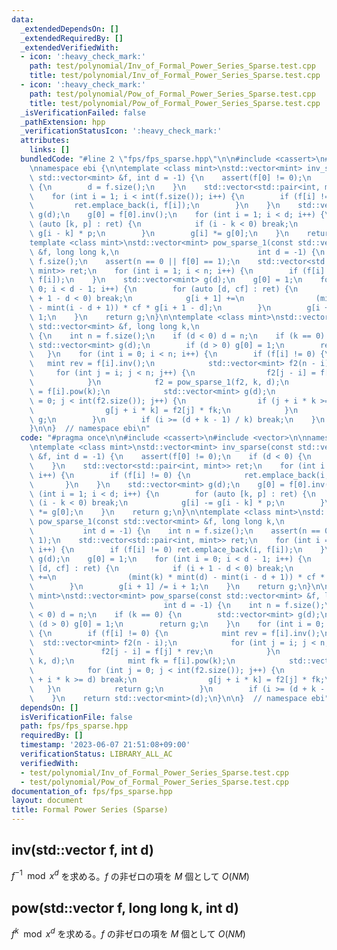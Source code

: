 ```yaml
---
data:
  _extendedDependsOn: []
  _extendedRequiredBy: []
  _extendedVerifiedWith:
  - icon: ':heavy_check_mark:'
    path: test/polynomial/Inv_of_Formal_Power_Series_Sparse.test.cpp
    title: test/polynomial/Inv_of_Formal_Power_Series_Sparse.test.cpp
  - icon: ':heavy_check_mark:'
    path: test/polynomial/Pow_of_Formal_Power_Series_Sparse.test.cpp
    title: test/polynomial/Pow_of_Formal_Power_Series_Sparse.test.cpp
  _isVerificationFailed: false
  _pathExtension: hpp
  _verificationStatusIcon: ':heavy_check_mark:'
  attributes:
    links: []
  bundledCode: "#line 2 \"fps/fps_sparse.hpp\"\n\n#include <cassert>\n#include <vector>\n\
    \nnamespace ebi {\n\ntemplate <class mint>\nstd::vector<mint> inv_sparse(const\
    \ std::vector<mint> &f, int d = -1) {\n    assert(f[0] != 0);\n    if (d < 0)\
    \ {\n        d = f.size();\n    }\n    std::vector<std::pair<int, mint>> ret;\n\
    \    for (int i = 1; i < int(f.size()); i++) {\n        if (f[i] != 0) {\n   \
    \         ret.emplace_back(i, f[i]);\n        }\n    }\n    std::vector<mint>\
    \ g(d);\n    g[0] = f[0].inv();\n    for (int i = 1; i < d; i++) {\n        for\
    \ (auto [k, p] : ret) {\n            if (i - k < 0) break;\n            g[i] -=\
    \ g[i - k] * p;\n        }\n        g[i] *= g[0];\n    }\n    return g;\n}\n\n\
    template <class mint>\nstd::vector<mint> pow_sparse_1(const std::vector<mint>\
    \ &f, long long k,\n                               int d = -1) {\n    int n =\
    \ f.size();\n    assert(n == 0 || f[0] == 1);\n    std::vector<std::pair<int,\
    \ mint>> ret;\n    for (int i = 1; i < n; i++) {\n        if (f[i] != 0) ret.emplace_back(i,\
    \ f[i]);\n    }\n    std::vector<mint> g(d);\n    g[0] = 1;\n    for (int i =\
    \ 0; i < d - 1; i++) {\n        for (auto [d, cf] : ret) {\n            if (i\
    \ + 1 - d < 0) break;\n            g[i + 1] +=\n                (mint(k) * mint(d)\
    \ - mint(i - d + 1)) * cf * g[i + 1 - d];\n        }\n        g[i + 1] /= i +\
    \ 1;\n    }\n    return g;\n}\n\ntemplate <class mint>\nstd::vector<mint> pow_sparse(const\
    \ std::vector<mint> &f, long long k,\n                             int d = -1)\
    \ {\n    int n = f.size();\n    if (d < 0) d = n;\n    if (k == 0) {\n       \
    \ std::vector<mint> g(d);\n        if (d > 0) g[0] = 1;\n        return g;\n \
    \   }\n    for (int i = 0; i < n; i++) {\n        if (f[i] != 0) {\n         \
    \   mint rev = f[i].inv();\n            std::vector<mint> f2(n - i);\n       \
    \     for (int j = i; j < n; j++) {\n                f2[j - i] = f[j] * rev;\n\
    \            }\n            f2 = pow_sparse_1(f2, k, d);\n            mint fk\
    \ = f[i].pow(k);\n            std::vector<mint> g(d);\n            for (int j\
    \ = 0; j < int(f2.size()); j++) {\n                if (j + i * k >= d) break;\n\
    \                g[j + i * k] = f2[j] * fk;\n            }\n            return\
    \ g;\n        }\n        if (i >= (d + k - 1) / k) break;\n    }\n    return std::vector<mint>(d);\n\
    }\n\n}  // namespace ebi\n"
  code: "#pragma once\n\n#include <cassert>\n#include <vector>\n\nnamespace ebi {\n\
    \ntemplate <class mint>\nstd::vector<mint> inv_sparse(const std::vector<mint>\
    \ &f, int d = -1) {\n    assert(f[0] != 0);\n    if (d < 0) {\n        d = f.size();\n\
    \    }\n    std::vector<std::pair<int, mint>> ret;\n    for (int i = 1; i < int(f.size());\
    \ i++) {\n        if (f[i] != 0) {\n            ret.emplace_back(i, f[i]);\n \
    \       }\n    }\n    std::vector<mint> g(d);\n    g[0] = f[0].inv();\n    for\
    \ (int i = 1; i < d; i++) {\n        for (auto [k, p] : ret) {\n            if\
    \ (i - k < 0) break;\n            g[i] -= g[i - k] * p;\n        }\n        g[i]\
    \ *= g[0];\n    }\n    return g;\n}\n\ntemplate <class mint>\nstd::vector<mint>\
    \ pow_sparse_1(const std::vector<mint> &f, long long k,\n                    \
    \           int d = -1) {\n    int n = f.size();\n    assert(n == 0 || f[0] ==\
    \ 1);\n    std::vector<std::pair<int, mint>> ret;\n    for (int i = 1; i < n;\
    \ i++) {\n        if (f[i] != 0) ret.emplace_back(i, f[i]);\n    }\n    std::vector<mint>\
    \ g(d);\n    g[0] = 1;\n    for (int i = 0; i < d - 1; i++) {\n        for (auto\
    \ [d, cf] : ret) {\n            if (i + 1 - d < 0) break;\n            g[i + 1]\
    \ +=\n                (mint(k) * mint(d) - mint(i - d + 1)) * cf * g[i + 1 - d];\n\
    \        }\n        g[i + 1] /= i + 1;\n    }\n    return g;\n}\n\ntemplate <class\
    \ mint>\nstd::vector<mint> pow_sparse(const std::vector<mint> &f, long long k,\n\
    \                             int d = -1) {\n    int n = f.size();\n    if (d\
    \ < 0) d = n;\n    if (k == 0) {\n        std::vector<mint> g(d);\n        if\
    \ (d > 0) g[0] = 1;\n        return g;\n    }\n    for (int i = 0; i < n; i++)\
    \ {\n        if (f[i] != 0) {\n            mint rev = f[i].inv();\n          \
    \  std::vector<mint> f2(n - i);\n            for (int j = i; j < n; j++) {\n \
    \               f2[j - i] = f[j] * rev;\n            }\n            f2 = pow_sparse_1(f2,\
    \ k, d);\n            mint fk = f[i].pow(k);\n            std::vector<mint> g(d);\n\
    \            for (int j = 0; j < int(f2.size()); j++) {\n                if (j\
    \ + i * k >= d) break;\n                g[j + i * k] = f2[j] * fk;\n         \
    \   }\n            return g;\n        }\n        if (i >= (d + k - 1) / k) break;\n\
    \    }\n    return std::vector<mint>(d);\n}\n\n}  // namespace ebi"
  dependsOn: []
  isVerificationFile: false
  path: fps/fps_sparse.hpp
  requiredBy: []
  timestamp: '2023-06-07 21:51:08+09:00'
  verificationStatus: LIBRARY_ALL_AC
  verifiedWith:
  - test/polynomial/Inv_of_Formal_Power_Series_Sparse.test.cpp
  - test/polynomial/Pow_of_Formal_Power_Series_Sparse.test.cpp
documentation_of: fps/fps_sparse.hpp
layout: document
title: Formal Power Series (Sparse)
---
```


## inv(std::vector<mint> f, int d)

$f^{-1} \mod x^d$ を求める。$f$ の非ゼロの項を $M$ 個として $O(NM)$

## pow(std::vector<mint> f, long long k, int d)

$f^k \mod x^d$ を求める。$f$ の非ゼロの項を $M$ 個として $O(NM)$